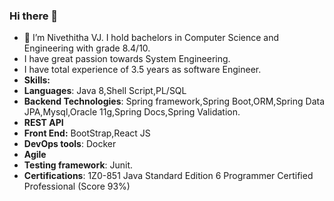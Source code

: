 ### Hi there 👋



- 🔭 I’m Nivethitha VJ. I hold bachelors in Computer Science and Engineering with grade 8.4/10. 
-  I have great passion towards System Engineering.
-  I have total experience of 3.5 years as software Engineer.
- **Skills:**
- <i class="fa-solid fa-brackets-curly"></i>**Languages**: Java 8,Shell Script,PL/SQL
- **Backend Technologies**: Spring framework,Spring Boot,ORM,Spring Data JPA,Mysql,Oracle 11g,Spring Docs,Spring Validation.
- **REST API**
- **Front End:** BootStrap,React JS
- **DevOps tools**: Docker
- **Agile**
- **Testing framework**: Junit.
- **Certifications**: 1Z0-851 Java Standard Edition 6 Programmer Certified Professional (Score 93%)

